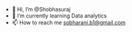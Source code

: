 - 👋 Hi, I’m @Shobhasuraj
- 🌱 I’m currently learning Data analytics
- 📫 How to reach me sobharani.b1@gmail.com

<!---
Shobhasuraj/Shobhasuraj is a ✨ special ✨ repository because its `README.md` (this file) appears on your GitHub profile.
You can click the Preview link to take a look at your changes.
--->
